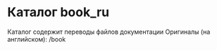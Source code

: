 Каталог book_ru
===============

Каталог содержит переводы файлов документации
Оригиналы (на английском): /book
